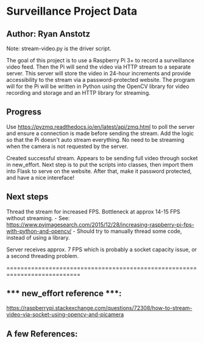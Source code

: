 # Surveillance Project Data
## Author: Ryan Anstotz

Note: stream-video.py is the driver script.

The goal of this project is to use a Raspberry Pi 3+ to record a surveillance
video feed. Then the Pi will send the video via HTTP stream to a separate
server. This server will store the video in 24-hour increments and provide
accessibility to the stream via a password-protected website. The program will
for the Pi will be written in Python using the OpenCV library for video
recording and storage and an HTTP library for streaming. 

## Progress
Use https://pyzmq.readthedocs.io/en/latest/api/zmq.html to poll the server
and ensure a connection is made before sending the stream. Add the logic
so that the Pi doesn't auto stream everything. No need to be streaming
when the camera is not requested by the server. 


Created successful stream. Appears to be sending full video through socket in
new_effort. Next step is to put the scripts into classes, then import them
into Flask to serve on the website. After that, make it password protected,
and have a nice intereface!

## Next steps

Thread the stream for increased FPS. Bottleneck at approx 14-15 FPS without streaming.
       - See: https://www.pyimagesearch.com/2015/12/28/increasing-raspberry-pi-fps-with-python-and-opencv/
       - Should try to manually thread some code, instead of using a library. 

Server receives approx. 7 FPS which is probably a socket capacity issue, or a second threading problem.



===========================================================================
## *** new_effort reference ***:
https://raspberrypi.stackexchange.com/questions/72308/how-to-stream-video-via-socket-using-opencv-and-picamera

## A few References:

